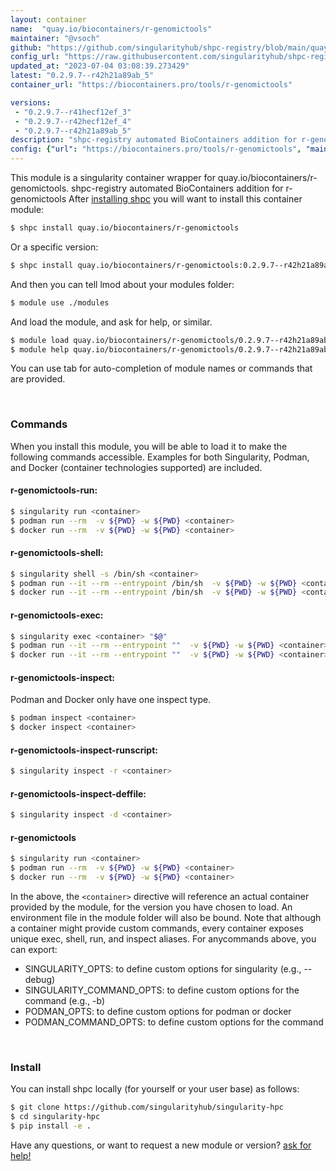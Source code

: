 ```yaml
---
layout: container
name:  "quay.io/biocontainers/r-genomictools"
maintainer: "@vsoch"
github: "https://github.com/singularityhub/shpc-registry/blob/main/quay.io/biocontainers/r-genomictools/container.yaml"
config_url: "https://raw.githubusercontent.com/singularityhub/shpc-registry/main/quay.io/biocontainers/r-genomictools/container.yaml"
updated_at: "2023-07-04 03:08:39.273429"
latest: "0.2.9.7--r42h21a89ab_5"
container_url: "https://biocontainers.pro/tools/r-genomictools"

versions:
 - "0.2.9.7--r41hecf12ef_3"
 - "0.2.9.7--r42hecf12ef_4"
 - "0.2.9.7--r42h21a89ab_5"
description: "shpc-registry automated BioContainers addition for r-genomictools"
config: {"url": "https://biocontainers.pro/tools/r-genomictools", "maintainer": "@vsoch", "description": "shpc-registry automated BioContainers addition for r-genomictools", "latest": {"0.2.9.7--r42h21a89ab_5": "sha256:1a94022fc0820fc989bfa8f35c0014d129a0f312b7c165983530ec15553aea13"}, "tags": {"0.2.9.7--r41hecf12ef_3": "sha256:ba6ebb2ba3850901156dc063def734a0c598ff9ee7ebd95e2b1a65568b9274a1", "0.2.9.7--r42hecf12ef_4": "sha256:32cfdb044774b7e10cc1b28259f6226b76bd8fe06aca7f223bf3e8c8449c2633", "0.2.9.7--r42h21a89ab_5": "sha256:1a94022fc0820fc989bfa8f35c0014d129a0f312b7c165983530ec15553aea13"}, "docker": "quay.io/biocontainers/r-genomictools"}
---
```


This module is a singularity container wrapper for quay.io/biocontainers/r-genomictools.
shpc-registry automated BioContainers addition for r-genomictools
After [installing shpc](#install) you will want to install this container module:


```bash
$ shpc install quay.io/biocontainers/r-genomictools
```

Or a specific version:

```bash
$ shpc install quay.io/biocontainers/r-genomictools:0.2.9.7--r42h21a89ab_5
```

And then you can tell lmod about your modules folder:

```bash
$ module use ./modules
```

And load the module, and ask for help, or similar.

```bash
$ module load quay.io/biocontainers/r-genomictools/0.2.9.7--r42h21a89ab_5
$ module help quay.io/biocontainers/r-genomictools/0.2.9.7--r42h21a89ab_5
```

You can use tab for auto-completion of module names or commands that are provided.

<br>

### Commands

When you install this module, you will be able to load it to make the following commands accessible.
Examples for both Singularity, Podman, and Docker (container technologies supported) are included.

#### r-genomictools-run:

```bash
$ singularity run <container>
$ podman run --rm  -v ${PWD} -w ${PWD} <container>
$ docker run --rm  -v ${PWD} -w ${PWD} <container>
```

#### r-genomictools-shell:

```bash
$ singularity shell -s /bin/sh <container>
$ podman run --it --rm --entrypoint /bin/sh  -v ${PWD} -w ${PWD} <container>
$ docker run --it --rm --entrypoint /bin/sh  -v ${PWD} -w ${PWD} <container>
```

#### r-genomictools-exec:

```bash
$ singularity exec <container> "$@"
$ podman run --it --rm --entrypoint ""  -v ${PWD} -w ${PWD} <container> "$@"
$ docker run --it --rm --entrypoint ""  -v ${PWD} -w ${PWD} <container> "$@"
```

#### r-genomictools-inspect:

Podman and Docker only have one inspect type.

```bash
$ podman inspect <container>
$ docker inspect <container>
```

#### r-genomictools-inspect-runscript:

```bash
$ singularity inspect -r <container>
```

#### r-genomictools-inspect-deffile:

```bash
$ singularity inspect -d <container>
```



#### r-genomictools

```bash
$ singularity run <container>
$ podman run --rm  -v ${PWD} -w ${PWD} <container>
$ docker run --rm  -v ${PWD} -w ${PWD} <container>
```


In the above, the `<container>` directive will reference an actual container provided
by the module, for the version you have chosen to load. An environment file in the
module folder will also be bound. Note that although a container
might provide custom commands, every container exposes unique exec, shell, run, and
inspect aliases. For anycommands above, you can export:

 - SINGULARITY_OPTS: to define custom options for singularity (e.g., --debug)
 - SINGULARITY_COMMAND_OPTS: to define custom options for the command (e.g., -b)
 - PODMAN_OPTS: to define custom options for podman or docker
 - PODMAN_COMMAND_OPTS: to define custom options for the command

<br>

### Install

You can install shpc locally (for yourself or your user base) as follows:

```bash
$ git clone https://github.com/singularityhub/singularity-hpc
$ cd singularity-hpc
$ pip install -e .
```

Have any questions, or want to request a new module or version? [ask for help!](https://github.com/singularityhub/singularity-hpc/issues)